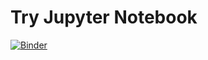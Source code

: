 # Try Jupyter Notebook

[![Binder](https://mybinder.org/badge_logo.svg)](https://mybinder.org/v2/gh/CodeWithCosmo/Assignments/master)

